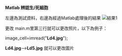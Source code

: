 **Matlab 辨認生/死細胞**


左邊為測試資料，右邊為經過Matlab處理後的結果
![結果1](https://user-images.githubusercontent.com/47098015/143202339-8be7058f-17f7-42a9-a8b0-b5d867ac397b.JPG)

更改 main.m里第三行就可以更改照片，以下為例子：


image_cell=imread("**Ld4.jpg**");


**Ld4.jpg**-->**Ld5.jpg** 就可以更改圖片
